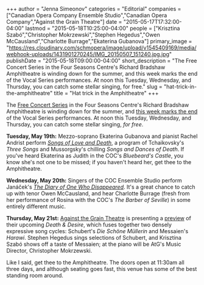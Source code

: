 +++
author = "Jenna Simeonov"
categories = "Editorial"
companies = ["Canadian Opera Company Ensemble Studio","Canadian Opera Company","Against the Grain Theatre"]
date = "2015-05-17T17:32:00-04:00"
lastmod = "2015-05-18T10:25:00-04:00"
people = ["Krisztina Szabó","Christopher Mokrzewski","Stephen Hegedus","Owen McCausland","Charlotte Burrage","Ekaterina Gubanova"]
primary_image = "https://res.cloudinary.com/schmopera/image/upload/v1545409169/media/webhook-uploads/1431901270245/IMG_20150507_151240.jpg.jpg"
publishDate = "2015-05-18T09:00:00-04:00"
short_description = "The Free Concert Series in the Four Seasons Centre&#039;s Richard Bradshaw Amphitheatre is winding down for the summer, and this week marks the end of the Vocal Series performances. At noon this Tuesday, Wednesday, and Thursday, you can catch some stellar singing, for free."
slug = "hat-trick-in-the-amphitheatre"
title = "Hat trick in the Amphitheatre"
+++

The [Free Concert Series](http://www.coc.ca/PerformancesAndTickets/FreeConcertSeries.aspx) in the Four Seasons Centre's Richard Bradshaw Amphitheatre is winding down for the summer, and [this week marks the end](http://www.coc.ca/PerformancesAndTickets/FreeConcertSeries/May.aspx) of the Vocal Series performances. At noon this Tuesday, Wednesday, and Thursday, you can catch some stellar singing, *for free*.

**Tuesday, May 19th:** Mezzo-soprano Ekaterina Gubanova and pianist Rachel Andrist perform [*Songs of Love and Death*](http://files.coc.ca/pdfs/concert150519.pdf), a program of Tchaikovsky's *Three Songs* and Mussorgsky's chilling *Songs and Dances of Death*. If you've heard Ekaterina as Judith in the COC's *Bluebeard's Castle*, you know she's not one to be missed; if you haven't heard her, get thee to the Amphitheatre.

**Wednesday, May 20th:** Singers of the COC Ensemble Studio perform Janáček's [*The Diary of One Who Disappeared*](http://files.coc.ca/pdfs/concert150520.pdf). It's a great chance to catch up with tenor Owen McCausland, and hear Charlotte Burrage (fresh from her performance of Rosina with the COC's *The Barber of Seville*) in some entirely different music.

**Thursday, May 21st:** [Against the Grain Theatre](http://againstthegraintheatre.com/) is presenting a [preview](http://files.coc.ca/pdfs/concert150521.pdf) of their upcoming *Death & Desire*, which fuses together two densely expressive song cycles: Schubert's *Die Schöne Müllerin* and Messaien's *Harawi*. Stephen Hegedus sings selections of Schubert, and Krisztina Szabó shows off a taste of Messaien; at the piano will be AtG's Music Director, Christopher Mokrzewski.

Like I said, get thee to the Amphitheatre. The doors open at 11:30am all three days, and although seating goes fast, this venue has some of the best standing room around.
